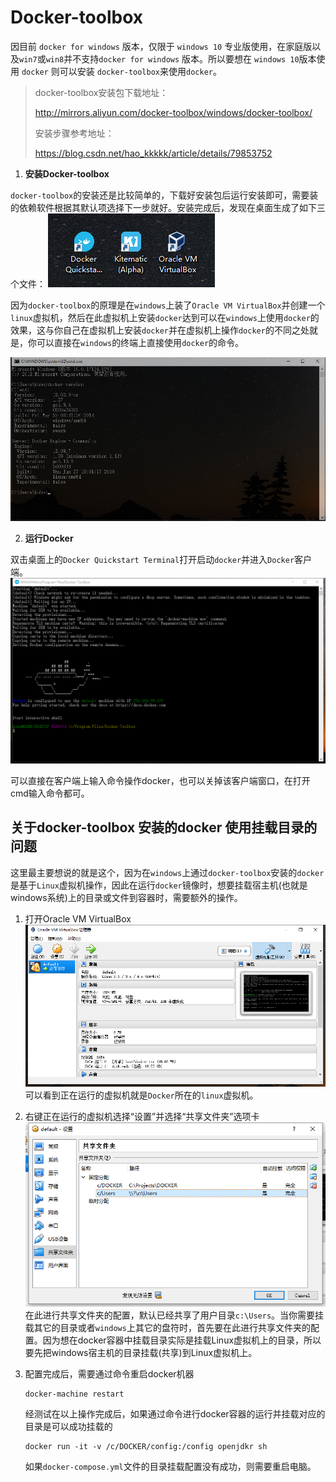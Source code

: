 # Docker-toolbox

因目前 `docker for windows` 版本，仅限于 `windows 10` 专业版使用，在家庭版以及`win7`或`win8`并不支持`docker for windows` 版本。所以要想在 `windows 10`版本使用 `docker` 则可以安装 `docker-toolbox`来使用`docker`。

> docker-toolbox安装包下载地址：
>
> <http://mirrors.aliyun.com/docker-toolbox/windows/docker-toolbox/>
>
> 安装步骤参考地址：
>
> <https://blog.csdn.net/hao_kkkkk/article/details/79853752>

1. **安装Docker-toolbox**

`docker-toolbox`的安装还是比较简单的，下载好安装包后运行安装即可，需要装的依赖软件根据其默认项选择下一步就好。安装完成后，发现在桌面生成了如下三个文件：
![1561706119820](img/1561706119820.png)

因为`docker-toolbox`的原理是在`windows`上装了`Oracle VM VirtualBox`并创建一个`linux`虚拟机，然后在此虚拟机上安装`docker`达到可以在`windows`上使用`docker`的效果，这与你自己在虚拟机上安装`docker`并在虚拟机上操作`docker`的不同之处就是，你可以直接在`windows`的终端上直接使用`docker`的命令。

![1561706690041](img/1561706690041.png)

2. **运行Docker**

双击桌面上的`Docker Quickstart Terminal`打开启动`docker`并进入`Docker`客户端。
![1561708259932](img/1561708259932.png)

可以直接在客户端上输入命令操作docker，也可以关掉该客户端窗口，在打开cmd输入命令都可。

## 关于docker-toolbox 安装的docker 使用挂载目录的问题

这里最主要想说的就是这个，因为在`windows`上通过`docker-toolbox`安装的`docker`是基于`Linux`虚拟机操作，因此在运行`docker`镜像时，想要挂载宿主机(也就是windows系统)上的目录或文件到容器时，需要额外的操作。

1. 打开Oracle VM VirtualBox
   ![1561707170440](img/1561707170440.png)
   可以看到正在运行的虚拟机就是`Docker`所在的`linux`虚拟机。

2. 右键正在运行的虚拟机选择“设置”并选择“共享文件夹”选项卡
   ![1561707283456](img/1561707283456.png)
   在此进行共享文件夹的配置，默认已经共享了用户目录`c:\Users`。当你需要挂载其它的目录或者`windows`上其它的盘符时，首先要在此进行共享文件夹的配置。因为想在docker容器中挂载目录实际是挂载Linux虚拟机上的目录，所以要先把windows宿主机的目录挂载(共享)到Linux虚拟机上。

3. 配置完成后，需要通过命令重启docker机器

   ```
   docker-machine restart
   ```

   经测试在以上操作完成后，如果通过命令进行docker容器的运行并挂载对应的目录是可以成功挂载的
   
   ```
   docker run -it -v /c/DOCKER/config:/config openjdkr sh
   ```
   
   如果`docker-compose.yml`文件的目录挂载配置没有成功，则需要重启电脑。

